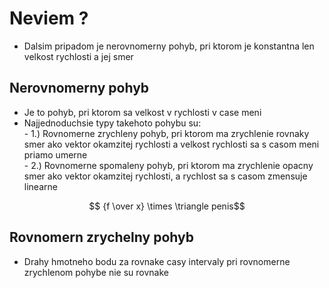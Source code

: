 # Neviem ? 
- Dalsim pripadom je nerovnomerny pohyb, pri ktorom je konstantna len velkost rychlosti a jej smer 

## Nerovnomerny pohyb
- Je to pohyb, pri ktorom sa velkost v rychlosti v case meni
- Najjednoduchsie typy takehoto pohybu su:
\
\- 1.) Rovnomerne zrychleny pohyb, pri ktorom ma zrychlenie rovnaky smer ako vektor okamzitej rychlosti a velkost rychlosti sa s casom meni priamo umerne
\
\- 2.) Rovnomerne spomaleny pohyb, pri ktorom ma zrychlenie opacny smer ako vektor okamzitej rychlosti, a rychlost sa s casom zmensuje linearne

 $$ {f \over x} \times \triangle penis$$

 ## Rovnomern zrychelny pohyb 

- Drahy hmotneho bodu za rovnake casy intervaly pri rovnomerne zrychlenom pohybe nie su rovnake 